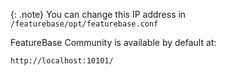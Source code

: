 {: .note}
You can change this IP address in `/featurebase/opt/featurebase.conf`

FeatureBase Community is available by default at:

```
http://localhost:10101/
```
